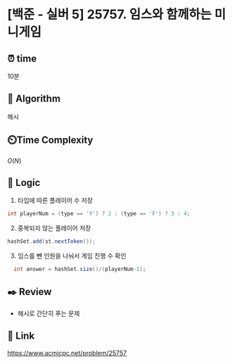 # [백준 - 실버 5] 25757. 임스와 함께하는 미니게임

## ⏰  **time**
10분

## :pushpin: **Algorithm**
해시

## ⏲️**Time Complexity**
$O(N)$

## :round_pushpin: **Logic**
1. 타입에 따른 플레이어 수 저장
```java
int playerNum = (type == 'Y') ? 2 : (type == 'F') ? 3 : 4;
```
2. 중복되지 않는 플레이어 저장
```java
hashSet.add(st.nextToken());
```
3. 임스를 뺀 인원을 나눠서 게임 진행 수 확인
```java
  int answer = hashSet.size()/(playerNum-1);
```

## :black_nib: **Review**
- 해시로 간단히 푸는 문제

## 📡 Link
https://www.acmicpc.net/problem/25757
